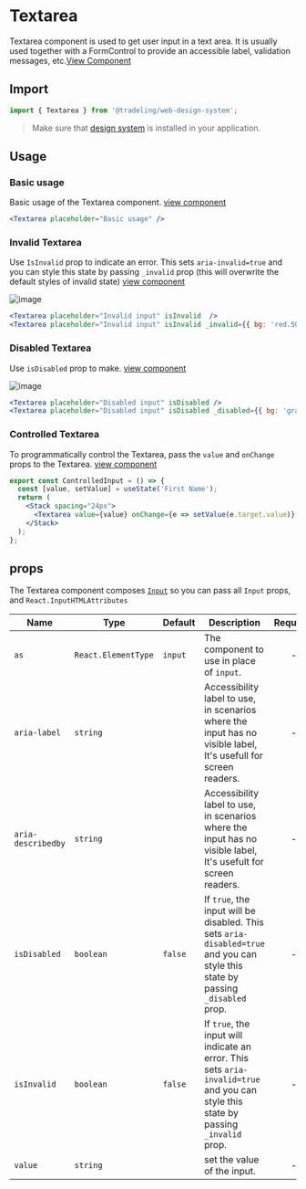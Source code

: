 # Textarea

Textarea component is used to get user input in a text area. It is usually used
together with a FormControl to provide an accessible label, validation messages,
etc.[View Component](https://design-system.tradelingdev.com/?path=/story/textarea--basic)

## Import

```jsx
import { Textarea } from '@tradeling/web-design-system';
```

> Make sure that [design system](https://github.com/tradeling/web-design-system)
> is installed in your application.

## Usage

### Basic usage

Basic usage of the Textarea component.
[view component](https://design-system.tradelingdev.com/?path=/story/textarea--basic)

```jsx
<Textarea placeholder="Basic usage" />
```

### Invalid Textarea

Use `IsInvalid` prop to indicate an error. This sets `aria-invalid=true` and you
can style this state by passing `_invalid` prop (this will overwrite the default
styles of invalid state)
[view component](https://design-system.tradelingdev.com/?path=/story/textarea--invalid-textarea)

![image](https://user-images.githubusercontent.com/23707834/84891279-ac4fdd00-b0ac-11ea-8dfe-9ab3ccb70336.png)

```jsx
<Textarea placeholder="Invalid input" isInvalid  />
<Textarea placeholder="Invalid input" isInvalid _invalid={{ bg: 'red.50' }} />
```

### Disabled Textarea

Use `isDisabled` prop to make.
[view component](https://design-system.tradelingdev.com/?path=/story/textarea--disabled)

![image](https://user-images.githubusercontent.com/23707834/84891735-62b3c200-b0ad-11ea-98e3-821e42afd987.png)

```jsx
<Textarea placeholder="Disabled input" isDisabled />
<Textarea placeholder="Disabled input" isDisabled _disabled={{ bg: 'gray.700' }} />
```

### Controlled Textarea

To programmatically control the Textarea, pass the `value` and `onChange` props
to the Textarea.
[view component](https://design-system.tradelingdev.com/?path=/story/textarea--controlled-input)

```jsx
export const ControlledInput = () => {
  const [value, setValue] = useState('First Name');
  return (
    <Stack spacing="24px">
      <Textarea value={value} onChange={e => setValue(e.target.value)} />
    </Stack>
  );
};
```

## props

The Textarea component composes
[`Input`](https://design-system.tradelingdev.com/?path=/story/input--basic) so you
can pass all `Input` props, and `React.InputHTMLAttributes`

| Name               | Type                | Default | Description                                                                                                                         | Required |
| ------------------ | ------------------- | ------- | ----------------------------------------------------------------------------------------------------------------------------------- | :------: |
| `as`               | `React.ElementType` | `input` | The component to use in place of `input`.                                                                                           |    -     |
| `aria-label`       | `string`            |         | Accessibility label to use, in scenarios where the input has no visible label, It's usefull for screen readers.                     |    -     |
| `aria-describedby` | `string`            |         | Accessibility label to use, in scenarios where the input has no visible label, It's usefult for screen readers.                     |    -     |
| `isDisabled`       | `boolean`           | `false` | If `true`, the input will be disabled. This sets `aria-disabled=true` and you can style this state by passing `_disabled` prop.     |    -     |
| `isInvalid`        | `boolean`           | `false` | If `true`, the input will indicate an error. This sets `aria-invalid=true` and you can style this state by passing `_invalid` prop. |    -     |
| `value`            | `string`            |         | set the value of the input.                                                                                                         |    -     |
